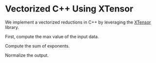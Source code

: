 # Vectorized C++ Using XTensor

We implement a vectorized reductions in C++ by leveraging the [XTensor](https://github.com/xtensor-stack/xtensor) library.


First, compute the max value of the input data.

[](cpp_simd_xtensor.cpp ':include :type=code cpp :fragment=max-val')
 
Compute the sum of exponents.

[](cpp_simd_xtensor.cpp ':include :type=code cpp :fragment=sum-exp')
 
 
Normalize the output.

[](cpp_simd_xtensor.cpp ':include :type=code cpp :fragment=divide')